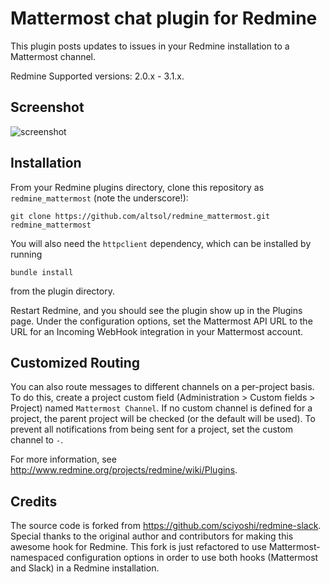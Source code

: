 # Mattermost chat plugin for Redmine

This plugin posts updates to issues in your Redmine installation to a Mattermost
channel.

Redmine Supported versions: 2.0.x - 3.1.x.

## Screenshot

![screenshot](https://raw.githubusercontent.com/altsol/redmine_mattermost/assets/screenshot.png)

## Installation

From your Redmine plugins directory, clone this repository as `redmine_mattermost` (note
the underscore!):

    git clone https://github.com/altsol/redmine_mattermost.git redmine_mattermost

You will also need the `httpclient` dependency, which can be installed by running

    bundle install

from the plugin directory.

Restart Redmine, and you should see the plugin show up in the Plugins page.
Under the configuration options, set the Mattermost API URL to the URL for an
Incoming WebHook integration in your Mattermost account.

## Customized Routing

You can also route messages to different channels on a per-project basis. To
do this, create a project custom field (Administration > Custom fields > Project)
named `Mattermost Channel`. If no custom channel is defined for a project, the parent
project will be checked (or the default will be used). To prevent all notifications
from being sent for a project, set the custom channel to `-`.

For more information, see http://www.redmine.org/projects/redmine/wiki/Plugins.

## Credits

The source code is forked from https://github.com/sciyoshi/redmine-slack. Special thanks to the original author and contributors for making this awesome hook for Redmine. This fork is just refactored to use Mattermost-namespaced configuration options in order to use both hooks (Mattermost and Slack) in a Redmine installation.
